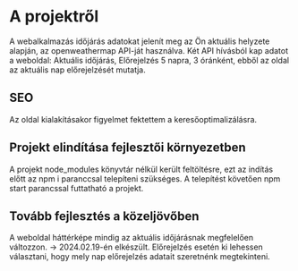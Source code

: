# A projektről
A webalkalmazás időjárás adatokat jelenít meg az Ön aktuális helyzete alapján, az openweathermap API-ját használva.
Két API hívásból kap adatot a weboldal: Aktuális időjárás, Előrejelzés 5 napra, 3 óránként, ebből az oldal az aktuális nap előrejelzését mutatja.

## SEO
Az oldal kialakításakor figyelmet fektettem a keresőoptimalizálásra.

## Projekt elindítása fejlesztői környezetben
A projekt node_modules könyvtár nélkül került feltöltésre, ezt az indítás előtt az npm i paranccsal telepíteni szükséges.
A telepítést követően npm start parancssal futtatható a projekt.

 ## Tovább fejlesztés a közeljövőben
 
 A weboldal háttérképe mindig az aktuális időjárásnak megfelelően változzon. -> 2024.02.19-én elkészült.
 Előrejelzés esetén ki lehessen választani, hogy mely nap előrejelzés adatait szeretnénk megtekinteni.
